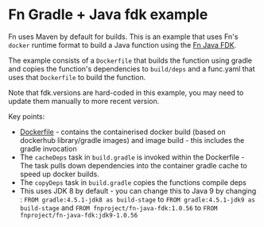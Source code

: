 # Fn Gradle + Java fdk example 

Fn uses Maven by default for  builds. This is an example that uses Fn's `docker` runtime format to build a Java function using the [Fn Java FDK](https://github.com/fnproject/fdk-java).

The example consists of a `Dockerfile` that builds the function using gradle and copies the function's dependencies to `build/deps` and a func.yaml that uses that `Dockerfile` to build the function.

Note that fdk.versions are hard-coded in this example, you may need to update them manually to more recent version. 

Key points:

* [Dockerfile](Dockerfile) - contains the containerised docker build (based on dockerhub library/gradle images) and image build - this includes the gradle invocation
* The `cacheDeps` task in `build.gradle` is invoked within the Dockerfile - The task pulls down dependencies into the container gradle cache to speed up docker builds. 
* The `copyDeps` task in `build.gradle` copies the functions compile deps 
* This uses JDK 8 by default  - you can change this to Java 9 by changing :  `FROM gradle:4.5.1-jdk8 as build-stage` to `FROM gradle:4.5.1-jdk9 as build-stage` and  `FROM fnproject/fn-java-fdk:1.0.56` to `FROM fnproject/fn-java-fdk:jdk9-1.0.56` 